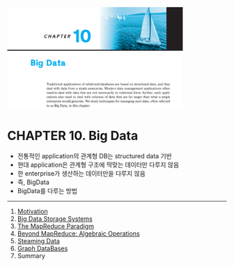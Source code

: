 <img src="img.png"  width="80%"/>

# CHAPTER 10. Big Data

- 전통적인 application의 관계형 DB는 structured data 기반
- 현대 application은 관계형 구조에 딱맞는 데이터만 다루지 않음
- 한 enterprise가 생산하는 데이터만을 다루지 않음
- 즉, BigData
- BigData를 다루는 방법

---

1. [Motivation](1_Motivation/README.md)
2. [Big Data Storage Systems](2_Big_Data_Storage_Systems/README.md)
3. [The MapReduce Paradigm](3_The_MapReduce_Paradigm/README.md)
4. [Beyond MapReduce: Algebraic Operations](4_Beyond_MapReduce_Algebraic_Operations/README.md)
5. [Steaming Data](5_Steaming_Data/README.md)
6. [Graph DataBases](6_Graph_DataBases/README.md)
7. Summary
